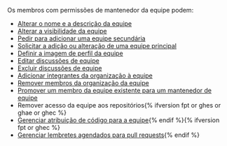 Os membros com permissões de mantenedor da equipe podem:

- [Alterar o nome e a descrição da equipe](/articles/renaming-a-team)
- [Alterar a visibilidade da equipe](/articles/changing-team-visibility)
- [Pedir para adicionar uma equipe secundária](/articles/requesting-to-add-a-child-team)
- [Solicitar a adição ou alteração de uma equipe principal](/articles/requesting-to-add-or-change-a-parent-team)
- [Definir a imagem de perfil da equipe](/articles/setting-your-team-s-profile-picture)
- [Editar discussões de equipe](/articles/managing-disruptive-comments/#editing-a-comment)
- [Excluir discussões de equipe](/articles/managing-disruptive-comments/#deleting-a-comment)
- [Adicionar integrantes da organização à equipe](/articles/adding-organization-members-to-a-team)
- [Remover membros da organização da equipe](/articles/removing-organization-members-from-a-team)
- [Promover um membro da equipe existente para um mantenedor de equipe](/organizations/organizing-members-into-teams/assigning-the-team-maintainer-role-to-a-team-member)
- Remover acesso da equipe aos repositórios{% ifversion fpt or ghes or ghae or ghec %}
- [Gerenciar atribuição de código para a equipe](/organizations/organizing-members-into-teams/managing-code-review-assignment-for-your-team){% endif %}{% ifversion fpt or ghec %}
- [Gerenciar lembretes agendados para pull requests](/github/setting-up-and-managing-organizations-and-teams/managing-scheduled-reminders-for-pull-requests){% endif %}
